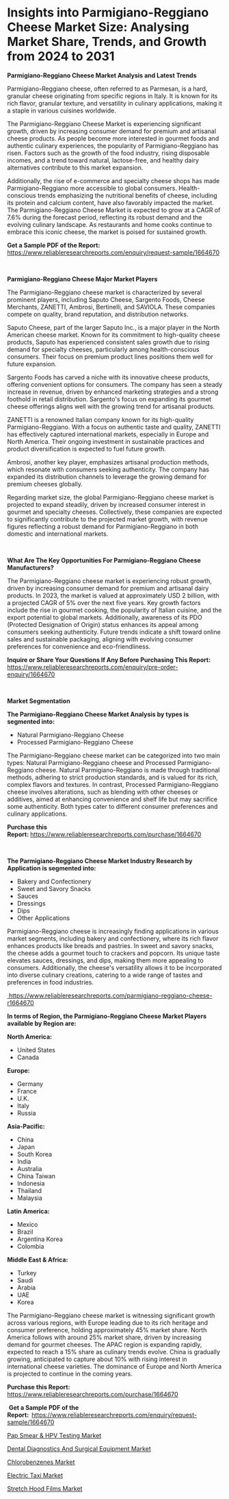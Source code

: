 <p><h1>Insights into Parmigiano-Reggiano Cheese Market Size: Analysing Market Share, Trends, and Growth from 2024 to 2031</h1></p><p><strong>Parmigiano-Reggiano Cheese Market Analysis and Latest Trends</strong></p>
<p><p>Parmigiano-Reggiano cheese, often referred to as Parmesan, is a hard, granular cheese originating from specific regions in Italy. It is known for its rich flavor, granular texture, and versatility in culinary applications, making it a staple in various cuisines worldwide.</p><p>The Parmigiano-Reggiano Cheese Market is experiencing significant growth, driven by increasing consumer demand for premium and artisanal cheese products. As people become more interested in gourmet foods and authentic culinary experiences, the popularity of Parmigiano-Reggiano has risen. Factors such as the growth of the food industry, rising disposable incomes, and a trend toward natural, lactose-free, and healthy dairy alternatives contribute to this market expansion.</p><p>Additionally, the rise of e-commerce and specialty cheese shops has made Parmigiano-Reggiano more accessible to global consumers. Health-conscious trends emphasizing the nutritional benefits of cheese, including its protein and calcium content, have also favorably impacted the market. The Parmigiano-Reggiano Cheese Market is expected to grow at a CAGR of 7.6% during the forecast period, reflecting its robust demand and the evolving culinary landscape. As restaurants and home cooks continue to embrace this iconic cheese, the market is poised for sustained growth.</p></p>
<p><strong>Get a Sample PDF of the Report:&nbsp;</strong> <a href="https://www.reliableresearchreports.com/enquiry/request-sample/1664670?utm_campaign=36&utm_medium=2&utm_source=Github&utm_content=ia&utm_term=09122024&utm_id=parmigiano-reggiano-cheese">https://www.reliableresearchreports.com/enquiry/request-sample/1664670</a></p>
<p>&nbsp;</p>
<p><strong>Parmigiano-Reggiano Cheese Major Market Players</strong></p>
<p><p>The Parmigiano-Reggiano cheese market is characterized by several prominent players, including Saputo Cheese, Sargento Foods, Cheese Merchants, ZANETTI, Ambrosi, Bertinelli, and SAVIOLA. These companies compete on quality, brand reputation, and distribution networks.</p><p>Saputo Cheese, part of the larger Saputo Inc., is a major player in the North American cheese market. Known for its commitment to high-quality cheese products, Saputo has experienced consistent sales growth due to rising demand for specialty cheeses, particularly among health-conscious consumers. Their focus on premium product lines positions them well for future expansion.</p><p>Sargento Foods has carved a niche with its innovative cheese products, offering convenient options for consumers. The company has seen a steady increase in revenue, driven by enhanced marketing strategies and a strong foothold in retail distribution. Sargento's focus on expanding its gourmet cheese offerings aligns well with the growing trend for artisanal products.</p><p>ZANETTI is a renowned Italian company known for its high-quality Parmigiano-Reggiano. With a focus on authentic taste and quality, ZANETTI has effectively captured international markets, especially in Europe and North America. Their ongoing investment in sustainable practices and product diversification is expected to fuel future growth.</p><p>Ambrosi, another key player, emphasizes artisanal production methods, which resonate with consumers seeking authenticity. The company has expanded its distribution channels to leverage the growing demand for premium cheeses globally.</p><p>Regarding market size, the global Parmigiano-Reggiano cheese market is projected to expand steadily, driven by increased consumer interest in gourmet and specialty cheeses. Collectively, these companies are expected to significantly contribute to the projected market growth, with revenue figures reflecting a robust demand for Parmigiano-Reggiano in both domestic and international markets.</p></p>
<p>&nbsp;</p>
<p><strong>What Are The Key Opportunities For Parmigiano-Reggiano Cheese Manufacturers?</strong></p>
<p><p>The Parmigiano-Reggiano cheese market is experiencing robust growth, driven by increasing consumer demand for premium and artisanal dairy products. In 2023, the market is valued at approximately USD 2 billion, with a projected CAGR of 5% over the next five years. Key growth factors include the rise in gourmet cooking, the popularity of Italian cuisine, and the export potential to global markets. Additionally, awareness of its PDO (Protected Designation of Origin) status enhances its appeal among consumers seeking authenticity. Future trends indicate a shift toward online sales and sustainable packaging, aligning with evolving consumer preferences for convenience and eco-friendliness.</p></p>
<p><strong>Inquire or Share Your Questions If Any Before Purchasing This Report:</strong> <a href="https://www.reliableresearchreports.com/enquiry/pre-order-enquiry/1664670?utm_campaign=36&utm_medium=2&utm_source=Github&utm_content=ia&utm_term=09122024&utm_id=parmigiano-reggiano-cheese">https://www.reliableresearchreports.com/enquiry/pre-order-enquiry/1664670</a></p>
<p>&nbsp;</p>
<p><strong>Market Segmentation</strong></p>
<p><strong>The Parmigiano-Reggiano Cheese Market Analysis by types is segmented into:</strong></p>
<p><ul><li>Natural Parmigiano-Reggiano Cheese</li><li>Processed Parmigiano-Reggiano Cheese</li></ul></p>
<p><p>The Parmigiano-Reggiano cheese market can be categorized into two main types: Natural Parmigiano-Reggiano cheese and Processed Parmigiano-Reggiano cheese. Natural Parmigiano-Reggiano is made through traditional methods, adhering to strict production standards, and is valued for its rich, complex flavors and textures. In contrast, Processed Parmigiano-Reggiano cheese involves alterations, such as blending with other cheeses or additives, aimed at enhancing convenience and shelf life but may sacrifice some authenticity. Both types cater to different consumer preferences and culinary applications.</p></p>
<p><strong>Purchase this Report:&nbsp;</strong><a href="https://www.reliableresearchreports.com/purchase/1664670?utm_campaign=36&utm_medium=2&utm_source=Github&utm_content=ia&utm_term=09122024&utm_id=parmigiano-reggiano-cheese">https://www.reliableresearchreports.com/purchase/1664670</a></p>
<p>&nbsp;</p>
<p><strong>The Parmigiano-Reggiano Cheese Market Industry Research by Application is segmented into:</strong></p>
<p><ul><li>Bakery and Confectionery</li><li>Sweet and Savory Snacks</li><li>Sauces</li><li>Dressings</li><li>Dips</li><li>Other Applications</li></ul></p>
<p><p>Parmigiano-Reggiano cheese is increasingly finding applications in various market segments, including bakery and confectionery, where its rich flavor enhances products like breads and pastries. In sweet and savory snacks, the cheese adds a gourmet touch to crackers and popcorn. Its unique taste elevates sauces, dressings, and dips, making them more appealing to consumers. Additionally, the cheese's versatility allows it to be incorporated into diverse culinary creations, catering to a wide range of tastes and preferences in food industries.</p></p>
<p><a href="https://www.reliableresearchreports.com/parmigiano-reggiano-cheese-r1664670?utm_campaign=36&utm_medium=2&utm_source=Github&utm_content=ia&utm_term=09122024&utm_id=parmigiano-reggiano-cheese">&nbsp;https://www.reliableresearchreports.com/parmigiano-reggiano-cheese-r1664670</a></p>
<p><strong>In terms of Region, the Parmigiano-Reggiano Cheese Market Players available by Region are:</strong></p>
<p>
    <p> <strong> North America: </strong>
        <ul>
            <li>United States</li>
            <li>Canada</li>
        </ul>
        </p> 
    <p> <strong> Europe: </strong>
        <ul>
            <li>Germany</li>
            <li>France</li>
            <li>U.K.</li>
            <li>Italy</li>
            <li>Russia</li>
        </ul>
        </p> 
    <p> <strong> Asia-Pacific: </strong>
        <ul>
            <li>China</li>
            <li>Japan</li>
            <li>South Korea</li>
            <li>India</li>
            <li>Australia</li>
            <li>China Taiwan</li>
            <li>Indonesia</li>
            <li>Thailand</li>
            <li>Malaysia</li>
        </ul>
        </p> 
    <p> <strong> Latin America: </strong>
        <ul>
            <li>Mexico</li>
            <li>Brazil</li>
            <li>Argentina Korea</li>
            <li>Colombia</li>
        </ul>
        </p> 
    <p> <strong> Middle East & Africa: </strong>
        <ul>
            <li>Turkey</li>
            <li>Saudi</li>
            <li>Arabia</li>
            <li>UAE</li>
            <li>Korea</li>
        </ul>
    </p>
    </p>
<p><p>The Parmigiano-Reggiano cheese market is witnessing significant growth across various regions, with Europe leading due to its rich heritage and consumer preference, holding approximately 45% market share. North America follows with around 25% market share, driven by increasing demand for gourmet cheeses. The APAC region is expanding rapidly, expected to reach a 15% share as culinary trends evolve. China is gradually growing, anticipated to capture about 10% with rising interest in international cheese varieties. The dominance of Europe and North America is projected to continue in the coming years.</p></p>
<p><strong>Purchase this Report: </strong><a href="https://www.reliableresearchreports.com/purchase/1664670?utm_campaign=36&utm_medium=2&utm_source=Github&utm_content=ia&utm_term=09122024&utm_id=parmigiano-reggiano-cheese">https://www.reliableresearchreports.com/purchase/1664670</a></p>
<p>&nbsp;<strong>Get a Sample PDF of the Report:&nbsp;&nbsp;</strong><a href="https://www.reliableresearchreports.com/enquiry/request-sample/1664670?utm_campaign=36&utm_medium=2&utm_source=Github&utm_content=ia&utm_term=09122024&utm_id=parmigiano-reggiano-cheese">https://www.reliableresearchreports.com/enquiry/request-sample/1664670</a></p>
<p><strong></strong></p>
<p><p><a href="https://github.com/AngelaWalsh696/Market-Research-Report-List-1/blob/main/pap-smear-hpv-testing-market.md?utm_campaign=36&utm_medium=2&utm_source=Github&utm_content=ia&utm_term=09122024&utm_id=parmigiano-reggiano-cheese">Pap Smear & HPV Testing Market</a></p><p><a href="https://github.com/SanjidaKhan901/Market-Research-Report-List-1/blob/main/dental-diagnostics-and-surgical-equipment-market.md?utm_campaign=36&utm_medium=2&utm_source=Github&utm_content=ia&utm_term=09122024&utm_id=parmigiano-reggiano-cheese">Dental Diagnostics And Surgical Equipment Market</a></p><p><a href="https://www.linkedin.com/pulse/projected-cagr-48-chlorobenzenes-market-analysis-report-assists-fwslf?utm_campaign=36&utm_medium=2&utm_source=Github&utm_content=ia&utm_term=09122024&utm_id=parmigiano-reggiano-cheese">Chlorobenzenes Market</a></p><p><a href="https://www.linkedin.com/pulse/analyzing-historical-growth-trends-driversof-electric-taxi-wyxuc?utm_campaign=36&utm_medium=2&utm_source=Github&utm_content=ia&utm_term=09122024&utm_id=parmigiano-reggiano-cheese">Electric Taxi Market</a></p><p><a href="https://www.linkedin.com/pulse/strategic-insights-stretch-hood-films-market-stakeholder-impacts-zdymf?utm_campaign=36&utm_medium=2&utm_source=Github&utm_content=ia&utm_term=09122024&utm_id=parmigiano-reggiano-cheese">Stretch Hood Films Market</a></p></p>